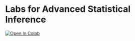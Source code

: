 # Labs for Advanced Statistical Inference 
[![Open In Colab](https://colab.research.google.com/assets/colab-badge.svg)](https://colab.research.google.com/github/srossi93/asi-labs)

